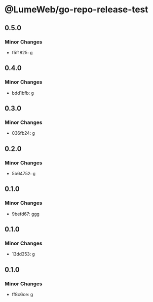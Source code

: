 # @LumeWeb/go-repo-release-test

## 0.5.0

### Minor Changes

- f5f1825: g

## 0.4.0

### Minor Changes

- bdd1bfb: g

## 0.3.0

### Minor Changes

- 036fb24: g

## 0.2.0

### Minor Changes

- 5b64752: g

## 0.1.0

### Minor Changes

- 9befd67: ggg

## 0.1.0

### Minor Changes

- 13dd353: g

## 0.1.0

### Minor Changes

- ff8c6ce: g
